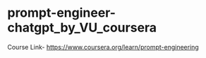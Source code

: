 # prompt-engineer-chatgpt_by_VU_coursera

Course Link- https://www.coursera.org/learn/prompt-engineering
